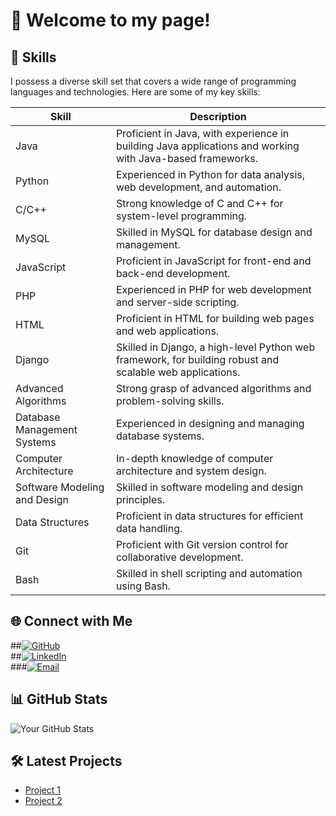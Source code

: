 # 👋 Welcome to my page!


## 💼 Skills

I possess a diverse skill set that covers a wide range of programming languages and technologies. Here are some of my key skills:

| Skill                        | Description                                                    |
|------------------------------|----------------------------------------------------------------|
| Java                         | Proficient in Java, with experience in building Java applications and working with Java-based frameworks. |
| Python                       | Experienced in Python for data analysis, web development, and automation. |
| C/C++                        | Strong knowledge of C and C++ for system-level programming. |
| MySQL                        | Skilled in MySQL for database design and management. |
| JavaScript                    | Proficient in JavaScript for front-end and back-end development. |
| PHP                          | Experienced in PHP for web development and server-side scripting. |
| HTML                         | Proficient in HTML for building web pages and web applications. |
| Django                       | Skilled in Django, a high-level Python web framework, for building robust and scalable web applications. |
| Advanced Algorithms           | Strong grasp of advanced algorithms and problem-solving skills. |
| Database Management Systems   | Experienced in designing and managing database systems. |
| Computer Architecture         | In-depth knowledge of computer architecture and system design. |
| Software Modeling and Design  | Skilled in software modeling and design principles. |
| Data Structures               | Proficient in data structures for efficient data handling. |
| Git                          | Proficient with Git version control for collaborative development. |
| Bash                         | Skilled in shell scripting and automation using Bash. |

## 🌐 Connect with Me
##[![GitHub](https://img.shields.io/badge/GitHub-kjahaj-blue)](https://github.com/kjahaj)  
##[![LinkedIn](https://img.shields.io/badge/LinkedIn-KleiJahaj-red)](https://www.linkedin.com/in/klei-jahaj-17a387234/?originalSubdomain=al)  
###[![Email](https://img.shields.io/badge/Email-purple)](mailto:kleijahaj@proton.me)


## 📊 GitHub Stats
![Your GitHub Stats](https://github-readme-stats.vercel.app/api?username=kjahaj&show_icons=true&count_private=true)

## 🛠️ Latest Projects
* [Project 1](https://github.com/kjahaj/SnakeAI)
* [Project 2](https://github.com/kjahaj/Start-Up-Game)
